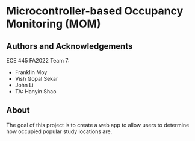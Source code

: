# Microcontroller-based Occupancy Monitoring (MOM)

## Authors and Acknowledgements
ECE 445 FA2022 Team 7:
- Franklin Moy
- Vish Gopal Sekar
- John Li
- TA: Hanyin Shao

## About
The goal of this project is to create a web app to allow users to determine how occupied popular study locations are.